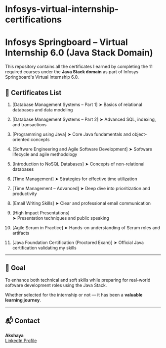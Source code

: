 # Infosys-virtual-internship-certifications
# Infosys Springboard – Virtual Internship 6.0 (Java Stack Domain)

This repository contains all the certificates I earned by completing the 11 required courses under the **Java Stack domain** as part of Infosys Springboard's Virtual Internship 6.0.

## 📜 Certificates List

1. [Database Management Systems – Part 1]
   ➤ Basics of relational databases and data modeling

2. [Database Management Systems – Part 2]
   ➤ Advanced SQL, indexing, and transactions

3. [Programming using Java] 
   ➤ Core Java fundamentals and object-oriented concepts

4. [Software Engineering and Agile Software Development] 
   ➤ Software lifecycle and agile methodology

5. [Introduction to NoSQL Databases]
   ➤ Concepts of non-relational databases

6. [Time Management] 
   ➤ Strategies for effective time utilization

7. [Time Management – Advanced]
   ➤ Deep dive into prioritization and productivity

8. [Email Writing Skills]
   ➤ Clear and professional email communication

9. [High Impact Presentations]  
   ➤ Presentation techniques and public speaking

10. [Agile Scrum in Practice]
    ➤ Hands-on understanding of Scrum roles and artifacts

11. [Java Foundation Certification (Proctored Exam)] 
    ➤ Official Java certification validating my skills

---

## 🎯 Goal
To enhance both technical and soft skills while preparing for real-world software development roles using the Java Stack.

Whether selected for the internship or not — it has been a **valuable learning journey**.

---

## 📬 Contact
**Akshaya**  
[LinkedIn Profile](https://linkedin.com/in/akshaya-profile)  
